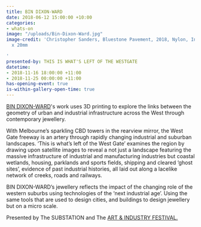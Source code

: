 ```yaml
---
title: BIN DIXON-WARD
date: 2018-06-12 15:00:00 +10:00
categories:
- whats-on
image: "/uploads/Bin-Dixon-Ward.jpg"
image-credit: 'Christopher Sanders, Bluestone Pavement, 2018, Nylon, Ink 250mm x 250mm
  x 20mm

'
presented-by: THIS IS WHAT'S LEFT OF THE WESTGATE
datetime:
- 2018-11-16 18:00:00 +11:00
- 2018-11-25 00:00:00 +11:00
has-opening-event: true
is-within-gallery-open-time: true
---
```


[BIN DIXON-WARD](bin.dixon-ward.com)'s work uses 3D printing to explore the links between the geometry of urban and industrial infrastructure across the West through contemporary jewellery. 

With Melbourne’s sparkling CBD towers in the rearview mirror, the West Gate freeway is an artery through rapidly changing industrial and suburban landscapes. ‘This is what’s left of the West Gate’ examines the region by drawing upon satellite images to reveal a not just a landscape featuring the massive infrastructure of industrial and manufacturing industries but coastal wetlands, housing, parklands and sports fields, shipping and cleared ‘ghost sites’, evidence of past industrial histories, all laid out along a lacelike network of creeks, roads and railways. 

BIN DIXON-WARD’s jewellery reflects the impact of the changing role of the western suburbs using technologies of the ‘next industrial age’. Using the same tools that are used to design cities, and buildings to design jewellery but on a micro scale.

Presented by The SUBSTATION and The [ART & INDUSTRY FESTIVAL.](artandindustryfestival.com.au)
